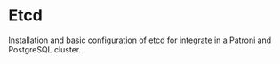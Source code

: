 # Etcd

Installation and basic configuration of etcd for integrate in a Patroni and PostgreSQL cluster.
